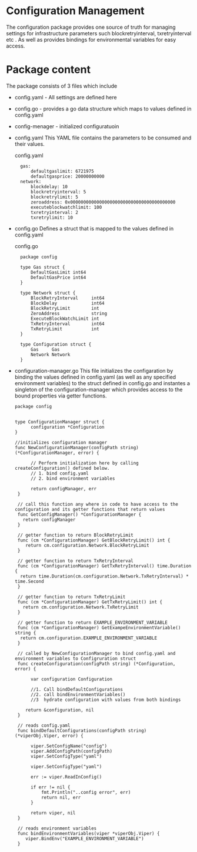 # Configuration Management

The configuration package provides one source of truth for managing settings for infrastructure parameters 
such blockretryinterval, txretryinterval etc .
As well as provides bindings for environmental variables for easy access.

# Package content

The package consists of 3 files which include 

- config.yaml  - All settings are defined here
- config.go    - provides a go data structure which maps to values defined in config.yaml
- config-menager -  initialized configuratuoin

- config.yaml 
  This YAML file contains the parameters to be consumed and their values.  

  config.yaml
  ```
    gas:
        defaultgaslimit: 6721975
        defaultgasprice: 20000000000
    network:
        blockdelay: 10
        blockretryinterval: 5
        blockretrylimit: 5
        zeroaddress: 0x0000000000000000000000000000000000000000
        executeblockwatchlimit: 100
        txretryinterval: 2
        txretrylimit: 10
  ```

- config.go Defines a struct that is mapped to the values defined in config.yaml 

  config.go

  ```
    package config

    type Gas struct {
        DefaultGasLimit int64
        DefaultGasPrice int64
    }

    type Network struct {
        BlockRetryInterval     int64
        BlockDelay             int64
        BlockRetryLimit        int
        ZeroAddress            string
        ExecuteBlockWatchLimit int
        TxRetryInterval        int64
        TxRetryLimit           int
    }

    type Configuration struct {
	    Gas     Gas
	    Network Network
    }

  ```

- configuration-manager.go 
  This file initializes the configaration by binding the values defined in config.yaml (as well as any specified environment variables) to the struct defined in config.go
  and instantes a singleton of the configuration-manager which provides access to the bound properties via getter functions.

  ```
  package config


  type ConfigurationManager struct {
        configuration *Configuration
  }

  //initializes configuration manager
  func NewConfigurationManager(configPath string) (*ConfigurationManager, error) {

        // Perform initialization here by calling createConfiguration() defined below.
        // 1. bind config.yaml
        // 2. bind environment variables

        return configManager, err
   }
   
   // call this function any where in code to have access to the configuration and its getter functions that return values
   func GetConfigManager() *ConfigurationManager {
	 return configManager
   }

   // getter function to return BlockRetryLimit 
   func (cm *ConfigurationManager) GetBlockRetryLimit() int {
      return cm.configuration.Network.BlockRetryLimit
   }

   // getter function to return TxRetryInterval
   func (cm *ConfigurationManager) GetTxRetryInterval() time.Duration {
	return time.Duration(cm.configuration.Network.TxRetryInterval) * time.Second
   }

   // getter function to return TxRetryLimit
   func (cm *ConfigurationManager) GetTxRetryLimit() int {
	 return cm.configuration.Network.TxRetryLimit
   }

   // getter function to return EXAMPLE_ENVIRONMENT_VARIABLE
   func (cm *ConfigurationManager) GetExampeEnvironmentVariable() string {
	return cm.configuration.EXAMPLE_ENVIRONMENT_VARIABLE
   }

   // called by NewConfigurationManager to bind config.yaml and environment variables to Configruration struct
   func createConfiguration(configPath string) (*Configuration, error) {

        var configuration Configuration

        //1. Call bindDefaultConfigurations
        //2. call bindEnvironmentVariables()
        //3  hydrate configuration with values from both bindings

	  return &configuration, nil
   }

   // reads config.yaml 
   func bindDefaultConfigurations(configPath string) (*viperObj.Viper, error) {

        viper.SetConfigName("config")
        viper.AddConfigPath(configPath)
        viper.SetConfigType("yaml")

        viper.SetConfigType("yaml")

        err := viper.ReadInConfig()

        if err != nil {
            fmt.Println("..config error", err)
            return nil, err
        }

        return viper, nil
   }

   // reads environment variables
   func bindEnvironmentVariables(viper *viperObj.Viper) {
	  viper.BindEnv("EXAMPLE_ENVIRONMENT_VARIABLE")
   }

   ```
